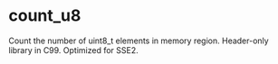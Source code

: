 # count_u8
Count the number of uint8_t elements in memory region.  Header-only library in C99.  Optimized for SSE2.
